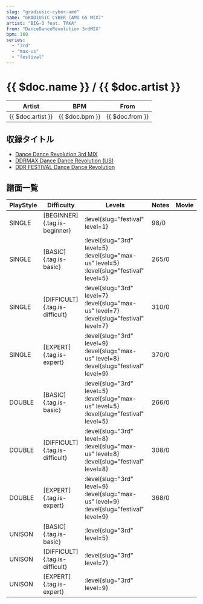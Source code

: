 ```yaml
---
slug: "gradiusic-cyber-amd"
name: "GRADIUSIC CYBER (AMD G5 MIX)"
artist: "BIG-O feat. TAKA"
from: "DanceDanceRevolution 3rdMIX"
bpm: 160
series:
  - "3rd"
  - "max-us"
  - "festival"
---
```


# {{ $doc.name }} / {{ $doc.artist }}

|Artist|BPM|From|
|------|---|----|
|{{ $doc.artist }}|{{ $doc.bpm }}|{{ $doc.from }}|

## 収録タイトル

- [Dance Dance Revolution 3rd MIX](/series/3rd/)
- [DDRMAX Dance Dance Revolution (US)](/series/max-us/)
- [DDR FESTIVAL Dance Dance Revolution](/series/festival/)

## 譜面一覧

|PlayStyle|Difficulty|Levels|Notes|Movie|
|---------|----------|------|-----|-----|
|SINGLE|[BEGINNER]{.tag.is-beginner}|:level{slug="festival" level=1}|98/0||
|SINGLE|[BASIC]{.tag.is-basic}|:level{slug="3rd" level=5} :level{slug="max-us" level=5} :level{slug="festival" level=5}|265/0||
|SINGLE|[DIFFICULT]{.tag.is-difficult}|:level{slug="3rd" level=7} :level{slug="max-us" level=7} :level{slug="festival" level=7}|310/0||
|SINGLE|[EXPERT]{.tag.is-expert}|:level{slug="3rd" level=9} :level{slug="max-us" level=8} :level{slug="festival" level=9}|370/0||
|DOUBLE|[BASIC]{.tag.is-basic}|:level{slug="3rd" level=5} :level{slug="max-us" level=5} :level{slug="festival" level=5}|266/0||
|DOUBLE|[DIFFICULT]{.tag.is-difficult}|:level{slug="3rd" level=8} :level{slug="max-us" level=8} :level{slug="festival" level=8}|308/0||
|DOUBLE|[EXPERT]{.tag.is-expert}|:level{slug="3rd" level=9} :level{slug="max-us" level=9} :level{slug="festival" level=9}|368/0||
|UNISON|[BASIC]{.tag.is-basic}|:level{slug="3rd" level=5}|||
|UNISON|[DIFFICULT]{.tag.is-difficult}|:level{slug="3rd" level=7}|||
|UNISON|[EXPERT]{.tag.is-expert}|:level{slug="3rd" level=9}|||
